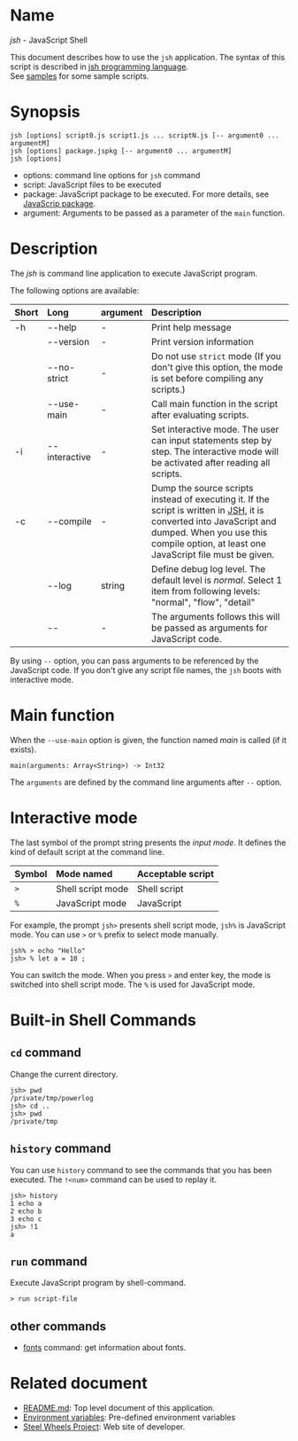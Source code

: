 # Name
*jsh* - JavaScript Shell

This document describes how to use the `jsh` application.
The syntax of this script is described in [jsh programming language](https://github.com/steelwheels/JSTools/blob/master/Document/jsh-lang.md).  
See [samples](https://github.com/steelwheels/JSTools/blob/master/Document/samples/sample.md) for some sample scripts.

# Synopsis
````
jsh [options] script0.js script1.js ... scriptN.js [-- argument0 ... argumentM]
jsh [options] package.jspkg [-- argument0 ... argumentM]
jsh [options]
````
* options:  command line options for `jsh` command
* script:   JavaScript files to be executed
* package:  JavaScript package to be executed. For more details, see [JavaScrip package](https://github.com/steelwheels/JSTools/blob/master/Document/jspkg.md).
* argument: Arguments to be passed as a parameter of the `main` function.

# Description
The *jsh* is command line application to execute JavaScript program.

The following options are available:

|Short  |Long       |argument |Description            |
|:---   |:---       |:---      |:---                   |
|-h     |--help     |-         |Print help message     |
|       |--version  |-         |Print version information |
|       |--no-strict |-        |Do not use `strict` mode (If you don't give this option, the mode is set before compiling any scripts.)|
|       |--use-main |-         |Call main function in the script after evaluating scripts. |
|-i     |--interactive |-      | Set interactive mode. The user can input statements step by step. The interactive mode will be activated after reading all scripts.|
|-c     |--compile  |-         |Dump the source scripts instead of executing it. If the script is written in [JSH](https://github.com/steelwheels/JSTools/blob/master/Document/jsh-lang.md), it is converted into JavaScript and dumped. When you use this compile option, at least one JavaScript file must be given.|
|       |--log      |string     |Define debug log level. The default level is *normal*. Select 1 item from following levels: "normal", "flow", "detail" |
|       |--         |-          |The arguments follows this will be passed as arguments for JavaScript code. |

By using `--` option, you can pass arguments to be referenced by the JavaScript code.
If you don't give any script file names, the `jsh` boots with interactive mode.

# Main function
When the `--use-main` option is given, the function named *main* is called (if it exists).
````
main(arguments: Array<String>) -> Int32
````
The `arguments` are defined by the command line arguments after `--` option.

# Interactive mode
The last symbol of the prompt string presents the *input mode*.
It defines the kind of default script at the command line.

|Symbol |Mode named             |Acceptable script      |
|:---   |:---                   |:---                   |
|`>`    |Shell script mode      |Shell script           |
|`%`    |JavaScript mode        |JavaScript             |

For example, the prompt `jsh>` presents shell script mode, `jsh%` is JavaScript mode. You can use `>` or `%` prefix to select mode manually.
````
jsh% > echo "Hello"
jsh> % let a = 10 ;
````
You can switch the mode. When you press `>` and enter key, the mode is switched into shell script mode. The `%` is used for JavaScript mode.

# Built-in Shell Commands
## `cd` command
Change the current directory.
````
jsh> pwd
/private/tmp/powerlog
jsh> cd ..
jsh> pwd
/private/tmp
````

## `history` command
You can use `history` command to see the commands that you has been executed. The `!<num>` command can be used to replay it.

````
jsh> history
1 echo a
2 echo b
3 echo c
jsh> !1
a
````

## `run` command
Execute JavaScript program by shell-command.
````
> run script-file
````

## other commands
* [fonts](https://github.com/steelwheels/JSTools/blob/master/Document/builtins/fonts-man.md) command: get information about fonts.

# Related document
* [README.md](https://github.com/steelwheels/JSRunner/blob/master/README.md): Top level document of this application.
* [Environment variables](https://github.com/steelwheels/JSTools/blob/master/Document/env-var.md): Pre-defined environment variables
* [Steel Wheels Project](http://steelwheels.github.io): Web site of developer.
